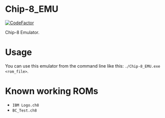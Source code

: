 # Chip-8_EMU

[![CodeFactor](https://www.codefactor.io/repository/github/crazy-catzzz/chip-8_emu/badge/master)](https://www.codefactor.io/repository/github/crazy-catzzz/chip-8_emu/overview/master)

Chip-8 Emulator.

# Usage
You can use this emulator from the command line like this: `./Chip-8_EMU.exe <rom_file>`.

# Known working ROMs
- `IBM Logo.ch8`
- `BC_Test.ch8`
